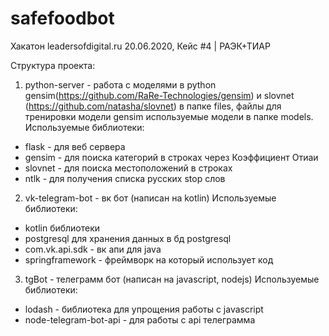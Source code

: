 # safefoodbot
Хакатон leadersofdigital.ru 20.06.2020, Кейс #4 | РАЭК+ТИАР

Структура проекта:
1) python-server - работа с моделями в python gensim(https://github.com/RaRe-Technologies/gensim) 
и slovnet (https://github.com/natasha/slovnet)
в папке files, файлы для тренировки модели gensim
используемые модели в папке models.
Используемые библиотеки:
* flask - для веб сервера
* gensim - для поиска категорий в строках через Коэффициент Отиаи
* slovnet - для поиска местоположений в строках
* ntlk - для получения списка русских stop слов

2) vk-telegram-bot - вк бот (написан на kotlin)
Используемые библиотеки:
* kotlin библиотеки 
* postgresql для хранения данных в бд postgresql
* com.vk.api.sdk - вк апи для java
* springframework - фреймворк на который использует код

3) tgBot - телеграмм бот (написан на javascript, nodejs)
Используемые библиотеки:
* lodash - библиотека для упрощения работы с javascript
* node-telegram-bot-api - для работы с api телеграмма

